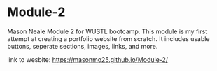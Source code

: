 # Module-2
Mason Neale Module 2 for WUSTL bootcamp.
This module is my first attempt at creating a portfolio website from scratch.
It includes usable buttons, seperate sections, images, links, and more.

link to wesbite: https://masonmo25.github.io/Module-2/